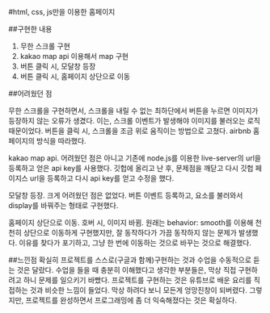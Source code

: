 #html, css, js만을 이용한 홈페이지

##구현한 내용

1. 무한 스크롤 구현
2. kakao map api 이용해서 map 구현
3. 버튼 클릭 시, 모달창 등장
4. 버튼 클릭 시, 홈페이지 상단으로 이동

##어려웠던 점

무한 스크롤을 구현하면서, 스크롤을 내릴 수 없는 최하단에서 버튼을 누르면 이미지가 등장하지 않는 오류가 생겼다. 이는, 스크롤 이벤트가 발생해야 이미지를 불러오는 로직 때문이었다.
버튼을 클릭 시, 스크롤을 조금 위로 움직이는 방법으로 고쳤다. airbnb 홈페이지의 방식을 따라했다.

kakao map api. 어려웠던 점은 아니고 기존에 node.js를 이용한 live-server의 url을 등록하고 얻은 api key를 사용했다. 
깃헙에 올리고 난 후, 문제점을 깨닫고 다시 깃헙 페이지스 url을 등록하고 다시 api key를 얻고 수정을 했다.

모달창 등장. 크게 어려웠던 점은 없었다. 버튼 이벤트 등록하고, 요소를 불러와서 display를 바꿔주는 형태로 구현했다.

홈페이지 상단으로 이동. 호버 시, 이미지 바뀜. 원래는 behavior: smooth를 이용해 천천히 상단으로 이동하게 구현했지만, 잘 동작하다가 가끔 동작하지 않는 문제가 발생했다.
이유를 찾다가 포기하고, 그냥 한 번에 이동하는 것으로 바꾸는 것으로 해결했다.

##느낀점
확실히 프로젝트를 스스로(구글과 함께)구현하는 것과 수업을 수동적으로 듣는 것은 달랐다. 수업을 들을 때 충분히 이해했다고 생각한 부분들은, 막상 직접 구현하려고 하니 문제를 일으키기 바빴다.
프로젝트를 구현하는 것은 유튜브로 배운 요리를 직접하는 것과 비슷한 느낌이 들었다. 막상 하려다 보니 모든게 엉망진창이 되버렸다. 그렇지만, 프로젝트를 완성하면서 프로그래밍에 좀 더 익숙해졌다는 것은 확실하다.

